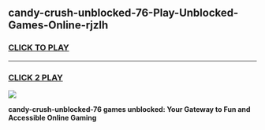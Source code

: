 
## candy-crush-unblocked-76-Play-Unblocked-Games-Online-rjzlh
<h3>
<a href="https://premium76.site?title=candy-crush-unblocked-76&ref=25A">CLICK TO PLAY</a></h3>
<hr>

<h3>
<a href="https://premium76.site?title=candy-crush-unblocked-76&ref=25A">CLICK 2 PLAY</a>
  
</h3>

<a href="https://premium76.site?title=candy-crush-unblocked-76&ref=25A"><img src="https://clearcache.store/games.png"></a>


**candy-crush-unblocked-76 games unblocked: Your Gateway to Fun and Accessible Online Gaming**
